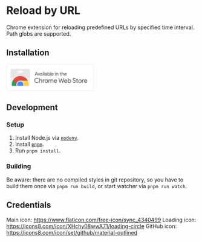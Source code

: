 # Reload by URL

Chrome extension for reloading predefined URLs by specified time interval.
Path globs are supported.

## Installation

<a
	href="https://chrome.google.com/webstore/detail/reload-by-url/imgeaeicldbffknjklfhnmbemipkkcaf"
	target="_blank"
	rel="noopener"
	>
	<img
		src="chrome-webstore-button.png"
		alt="Available in the Chrome Web Store"
		height="70"
	/>
</a>

## Development

### Setup

1.  Install Node.js via [`nodenv`](https://github.com/nodenv/nodenv).
2.  Install [`pnpm`](https://pnpm.io/).
3.  Run `pnpm install`.

### Building

Be aware: there are no compiled styles in git repository,
so you have to build them once via `pnpm run build`,
or start watcher via `pnpm run watch`.

## Credentials

Main icon: https://www.flaticon.com/free-icon/sync_4340499
Loading icon: https://icons8.com/icon/XHchy08wwA71/loading-circle
GitHub icon: https://icons8.com/icon/set/github/material-outlined
